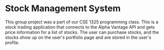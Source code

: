 # Stock Management System

This group project was a part of our CSE 1325 programming class. This is a stock trading application that connects to the Alpha Vantage API and gets price information
for a list of stocks. The user can purchase stocks, and the stocks show up on the user's portfolio page and are stored in the user's profile.
